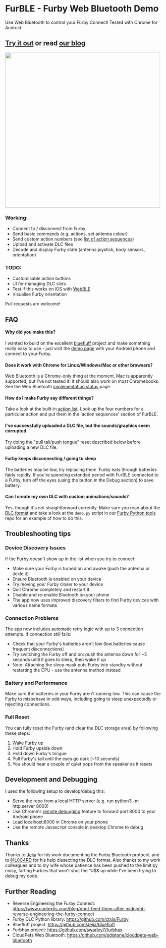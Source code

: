 # FurBLE - Furby Web Bluetooth Demo
Use Web Bluetooth to control your Furby Connect! Tested with Chrome for Android.

## [Try it out](https://pdjstone.github.io/furby-web-bluetooth/furble.html)  or read [our blog](https://www.contextis.com/blog/dont-feed-them-after-midnight-reverse-engineering-the-furby-connect)

<img src="images/furby1.jpg" width="500">

### Working:
- Connect to / disconnect from Furby
- Send basic commands (e.g. actions, set antenna colour)
- Send custom action numbers (see [list of action sequences](https://github.com/Jeija/bluefluff/blob/master/doc/actions.md))
- Upload and activate DLC files
- Decode and display Furby state (antenna joystick, body sensors, orientation)

### TODO:
- Customisable action buttons
- UI for managing DLC slots
- Test if this works on iOS with [WebBLE](https://itunes.apple.com/us/app/webble/id1193531073?mt=8)
- Visualise Furby orientation 

Pull requests are welcome!

## FAQ

#### Why did you make this?
I wanted to build on the excellent [bluefluff](https://github.com/Jeija/bluefluff) project and make something really easy to use - just visit the [demo page](https://pdjstone.github.io/furby-web-bluetooth/furble.html) with your Android phone and connect to your Furby.

#### Does it work with Chrome for Linux/Windows/Mac or other browsers?
Web Bluetooth is a Chrome-only thing at the moment. Mac is apparently supported, but I've not tested it. It should also work on most Chromebooks. See the Web Bluetooth [implementation status](https://github.com/WebBluetoothCG/web-bluetooth/blob/master/implementation-status.md) page.
 
#### How do I make Furby say different things?
Take a look at the built-in [action list](https://github.com/Jeija/bluefluff/blob/master/doc/actions.md#list). Look up the four numbers for a particular action and put them in the 'action sequences' section of FurBLE.

#### I've successfully uploaded a DLC file, but the sounds/graphics seem corrupted
Try doing the "pull tail/push tongue" reset described below before uploading a new DLC file.

#### Furby keeps disconnecting / going to sleep
The batteries may be low, try replacing them. Furby eats through batteries fairly rapidly. If you're spending extended period with FurBLE connected to a Furby, turn off the eyes (using the button in the Debug section) to save battery.

#### Can I create my own DLC with custom animations/sounds?
Yes, though it's not straightforward currently. Make sure you read about the [DLC format](https://www.contextis.com/blog/dont-feed-them-after-midnight-reverse-engineering-the-furby-connect) and take a look at the ```demo.py``` script in our [Furby Python tools](https://github.com/ctxis/furby) repo for an example of how to do this. 

## Troubleshooting tips

### Device Discovery Issues
If the Furby doesn't show up in the list when you try to connect:
- Make sure your Furby is turned on and awake (push the antenna or tickle it)
- Ensure Bluetooth is enabled on your device
- Try moving your Furby closer to your device
- Quit Chrome completely and restart it
- Disable and re-enable Bluetooth on your phone
- The app now uses improved discovery filters to find Furby devices with various name formats

### Connection Problems
The app now includes automatic retry logic with up to 3 connection attempts. If connection still fails:
- Check that your Furby's batteries aren't low (low batteries cause frequent disconnections)
- Try switching the Furby off and on: push the antenna down for ~5 seconds until it goes to sleep, then wake it up
- Note: Attaching the sleep mask puts Furby into standby without restarting the CPU - use the antenna method instead

### Battery and Performance
Make sure the batteries in your Furby aren't running low. This can cause the Furby to misbehave in odd ways, including going to sleep unexpectedly or rejecting connections.

### Full Reset
You can fully reset the Furby (and clear the DLC storage area) by following these steps:
1. Wake Furby up
2. Hold Furby upside down
3. Hold down Furby's tongue
4. Pull Furby's tail until the eyes go dark (~10 seconds)
5. You should hear a couple of quiet pops from the speaker as it resets


## Development and Debugging

I used the following setup to develop/debug this:
- Serve the repo from a local HTTP server (e.g. run python3 -m http.server 8000)
- Use Chrome's [remote debugging](https://developers.google.com/web/tools/chrome-devtools/remote-debugging/) feature to forward port 8000 to your Android phone
- Load localhost:8000 in Chrome on your phone
- Use the remote Javascript console in desktop Chrome to debug

## Thanks
Thanks to [Jeija](https://github.com/Jeija) for his work documenting the Furby Bluetooth protocol, and to [@L0C4RD](https://twitter.com/L0C4RD) for his help dissecting the DLC format. Also thanks to my work colleagues and to my wife whose patience has been pushed to the limit by noisy, farting Furbies that won't shut the *#$& up while I've been trying to debug my code.

## Further Reading
- Reverse Engineering the Furby Connect: https://www.contextis.com/blog/dont-feed-them-after-midnight-reverse-engineering-the-furby-connect
- Furby DLC Python library: https://github.com/ctxis/Furby
- Bluefluff project: https://github.com/Jeija/bluefluff
- Furbhax project: https://github.com/swarley7/furbhax
- CloudPets Web Bluetooth: https://github.com/pdjstone/cloudpets-web-bluetooth
